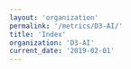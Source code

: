 ```yaml
---
layout: 'organization'
permalink: '/metrics/D3-AI/'
title: 'Index'
organization: 'D3-AI'
current_date: '2019-02-01'
---
```

